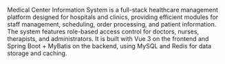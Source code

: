 Medical Center Information System is a full-stack healthcare management platform designed for hospitals and clinics, providing efficient modules for staff management, scheduling, order processing, and patient information. The system features role-based access control for doctors, nurses, therapists, and administrators. It is built with Vue 3 on the frontend and Spring Boot + MyBatis on the backend, using MySQL and Redis for data storage and caching.
